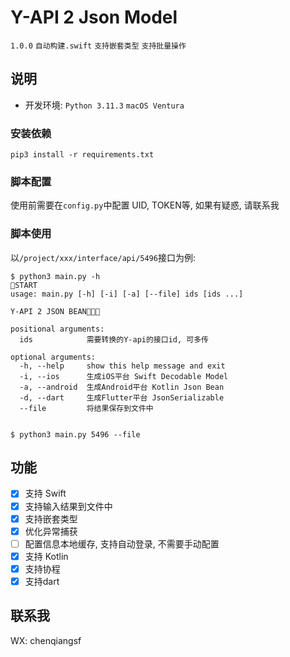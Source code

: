 # Y-API 2 Json Model
`1.0.0` `自动构建.swift` `支持嵌套类型` `支持批量操作`

## 说明
- 开发环境: `Python 3.11.3` `macOS Ventura`
### 安装依赖
```shell
pip3 install -r requirements.txt
```

### 脚本配置
使用前需要在`config.py`中配置 UID, TOKEN等, 如果有疑惑, 请联系我

### 脚本使用

以`/project/xxx/interface/api/5496`接口为例:
```shell
$ python3 main.py -h           
🚀START
usage: main.py [-h] [-i] [-a] [--file] ids [ids ...]

Y-API 2 JSON BEAN🚀🚀🚀

positional arguments:
  ids            需要转换的Y-api的接口id, 可多传

optional arguments:
  -h, --help     show this help message and exit
  -i, --ios      生成iOS平台 Swift Decodable Model
  -a, --android  生成Android平台 Kotlin Json Bean
  -d, --dart     生成Flutter平台 JsonSerializable
  --file         将结果保存到文件中


$ python3 main.py 5496 --file
```

## 功能
- [x] 支持 Swift
- [x] 支持输入结果到文件中
- [x] 支持嵌套类型
- [x] 优化异常捕获
- [ ] 配置信息本地缓存, 支持自动登录, 不需要手动配置
- [x] 支持 Kotlin
- [x] 支持协程
- [x] 支持dart

## 联系我
WX: chenqiangsf
